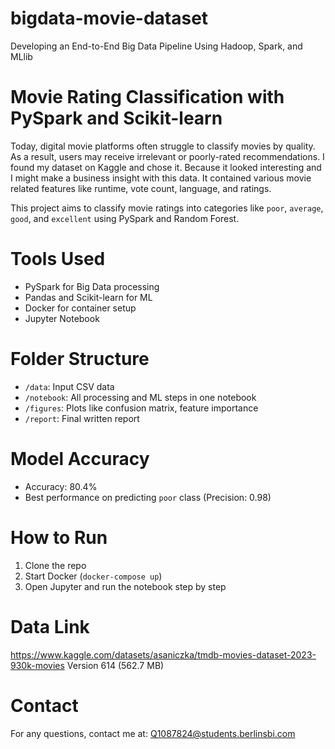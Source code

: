 # bigdata-movie-dataset
Developing an End-to-End Big Data Pipeline Using Hadoop, Spark, and MLlib

# Movie Rating Classification with PySpark and Scikit-learn
Today, digital movie platforms often struggle to classify movies by quality. As a result, users may receive irrelevant or poorly-rated recommendations.
I found my dataset on Kaggle and chose it. Because it looked interesting and I might make a business insight with this data. It contained various movie related features like runtime, vote count, language, and ratings. 

This project aims to classify movie ratings into categories like `poor`, `average`, `good`, and `excellent` using PySpark and Random Forest.

# Tools Used
- PySpark for Big Data processing
- Pandas and Scikit-learn for ML
- Docker for container setup
- Jupyter Notebook

# Folder Structure
- `/data`: Input CSV data
- `/notebook`: All processing and ML steps in one notebook
- `/figures`: Plots like confusion matrix, feature importance
- `/report`: Final written report

# Model Accuracy
- Accuracy: 80.4%
- Best performance on predicting `poor` class (Precision: 0.98)

# How to Run
1. Clone the repo
2. Start Docker (`docker-compose up`)
3. Open Jupyter and run the notebook step by step

# Data Link
https://www.kaggle.com/datasets/asaniczka/tmdb-movies-dataset-2023-930k-movies 
Version 614 (562.7 MB)

# Contact
For any questions, contact me at: Q1087824@students.berlinsbi.com
